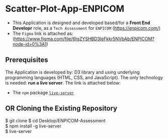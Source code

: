 # Scatter-Plot-App-ENPICOM

- This Application is designed and developed based/for a **Front End Developr** role, as a `Tech Assessment` for `ENPICOM` (https://enpicom.com/)
- The `Figma` link is attached as: (https://www.figma.com/file/6tgZYSHBD3leFkkr5NVbAb/ENPICOM?node-id=0%3A1) 

## Prerequisites
The Application is developed by: D3 library and using underlying programming languages (HTML, CSS, and JavaScript).
The only technology is needed: **run a live server**. The link is attached below:


- The `npm` package [`live-server`](https://www.npmjs.com/package/live-server)
## OR Cloning the Existing Repository
$ git clone <url>
$ cd Desktop/ENPICOM-Assessment  
$ npm install -g live-server                                                           
$ live-server 
